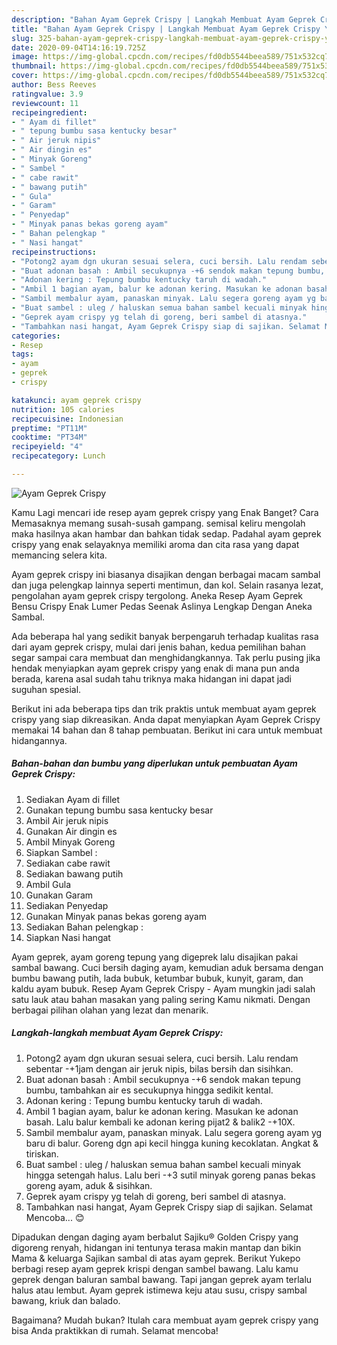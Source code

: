 ```yaml
---
description: "Bahan Ayam Geprek Crispy | Langkah Membuat Ayam Geprek Crispy Yang Lezat Sekali"
title: "Bahan Ayam Geprek Crispy | Langkah Membuat Ayam Geprek Crispy Yang Lezat Sekali"
slug: 325-bahan-ayam-geprek-crispy-langkah-membuat-ayam-geprek-crispy-yang-lezat-sekali
date: 2020-09-04T14:16:19.725Z
image: https://img-global.cpcdn.com/recipes/fd0db5544beea589/751x532cq70/ayam-geprek-crispy-foto-resep-utama.jpg
thumbnail: https://img-global.cpcdn.com/recipes/fd0db5544beea589/751x532cq70/ayam-geprek-crispy-foto-resep-utama.jpg
cover: https://img-global.cpcdn.com/recipes/fd0db5544beea589/751x532cq70/ayam-geprek-crispy-foto-resep-utama.jpg
author: Bess Reeves
ratingvalue: 3.9
reviewcount: 11
recipeingredient:
- " Ayam di fillet"
- " tepung bumbu sasa kentucky besar"
- " Air jeruk nipis"
- " Air dingin es"
- " Minyak Goreng"
- " Sambel "
- " cabe rawit"
- " bawang putih"
- " Gula"
- " Garam"
- " Penyedap"
- " Minyak panas bekas goreng ayam"
- " Bahan pelengkap "
- " Nasi hangat"
recipeinstructions:
- "Potong2 ayam dgn ukuran sesuai selera, cuci bersih. Lalu rendam sebentar -+1jam dengan air jeruk nipis, bilas bersih dan sisihkan."
- "Buat adonan basah : Ambil secukupnya -+6 sendok makan tepung bumbu, tambahkan air es secukupnya hingga sedikit kental."
- "Adonan kering : Tepung bumbu kentucky taruh di wadah."
- "Ambil 1 bagian ayam, balur ke adonan kering. Masukan ke adonan basah. Lalu balur kembali ke adonan kering pijat2 &amp; balik2 -+10X."
- "Sambil membalur ayam, panaskan minyak. Lalu segera goreng ayam yg baru di balur. Goreng dgn api kecil hingga kuning kecoklatan. Angkat &amp; tiriskan."
- "Buat sambel : uleg / haluskan semua bahan sambel kecuali minyak hingga setengah halus. Lalu beri -+3 sutil minyak goreng panas bekas goreng ayam, aduk &amp; sisihkan."
- "Geprek ayam crispy yg telah di goreng, beri sambel di atasnya."
- "Tambahkan nasi hangat, Ayam Geprek Crispy siap di sajikan. Selamat Mencoba... 😊"
categories:
- Resep
tags:
- ayam
- geprek
- crispy

katakunci: ayam geprek crispy 
nutrition: 105 calories
recipecuisine: Indonesian
preptime: "PT11M"
cooktime: "PT34M"
recipeyield: "4"
recipecategory: Lunch

---
```



![Ayam Geprek Crispy](https://img-global.cpcdn.com/recipes/fd0db5544beea589/751x532cq70/ayam-geprek-crispy-foto-resep-utama.jpg)

Kamu Lagi mencari ide resep ayam geprek crispy yang Enak Banget? Cara Memasaknya memang susah-susah gampang. semisal keliru mengolah maka hasilnya akan hambar dan bahkan tidak sedap. Padahal ayam geprek crispy yang enak selayaknya memiliki aroma dan cita rasa yang dapat memancing selera kita.

Ayam geprek crispy ini biasanya disajikan dengan berbagai macam sambal dan juga pelengkap lainnya seperti mentimun, dan kol. Selain rasanya lezat, pengolahan ayam geprek crispy tergolong. Aneka Resep Ayam Geprek Bensu Crispy Enak Lumer Pedas Seenak Aslinya Lengkap Dengan Aneka Sambal.

Ada beberapa hal yang sedikit banyak berpengaruh terhadap kualitas rasa dari ayam geprek crispy, mulai dari jenis bahan, kedua pemilihan bahan segar sampai cara membuat dan menghidangkannya. Tak perlu pusing jika hendak menyiapkan ayam geprek crispy yang enak di mana pun anda berada, karena asal sudah tahu triknya maka hidangan ini dapat jadi suguhan spesial.


Berikut ini ada beberapa tips dan trik praktis untuk membuat ayam geprek crispy yang siap dikreasikan. Anda dapat menyiapkan Ayam Geprek Crispy memakai 14 bahan dan 8 tahap pembuatan. Berikut ini cara untuk membuat hidangannya.

<!--inarticleads1-->

##### Bahan-bahan dan bumbu yang diperlukan untuk pembuatan Ayam Geprek Crispy:

1. Sediakan  Ayam di fillet
1. Gunakan  tepung bumbu sasa kentucky besar
1. Ambil  Air jeruk nipis
1. Gunakan  Air dingin es
1. Ambil  Minyak Goreng
1. Siapkan  Sambel :
1. Sediakan  cabe rawit
1. Sediakan  bawang putih
1. Ambil  Gula
1. Gunakan  Garam
1. Sediakan  Penyedap
1. Gunakan  Minyak panas bekas goreng ayam
1. Sediakan  Bahan pelengkap :
1. Siapkan  Nasi hangat


Ayam geprek, ayam goreng tepung yang digeprek lalu disajikan pakai sambal bawang. Cuci bersih daging ayam, kemudian aduk bersama dengan bumbu bawang putih, lada bubuk, ketumbar bubuk, kunyit, garam, dan kaldu ayam bubuk. Resep Ayam Geprek Crispy - Ayam mungkin jadi salah satu lauk atau bahan masakan yang paling sering Kamu nikmati. Dengan berbagai pilihan olahan yang lezat dan menarik. 

<!--inarticleads2-->

##### Langkah-langkah membuat Ayam Geprek Crispy:

1. Potong2 ayam dgn ukuran sesuai selera, cuci bersih. Lalu rendam sebentar -+1jam dengan air jeruk nipis, bilas bersih dan sisihkan.
1. Buat adonan basah : Ambil secukupnya -+6 sendok makan tepung bumbu, tambahkan air es secukupnya hingga sedikit kental.
1. Adonan kering : Tepung bumbu kentucky taruh di wadah.
1. Ambil 1 bagian ayam, balur ke adonan kering. Masukan ke adonan basah. Lalu balur kembali ke adonan kering pijat2 &amp; balik2 -+10X.
1. Sambil membalur ayam, panaskan minyak. Lalu segera goreng ayam yg baru di balur. Goreng dgn api kecil hingga kuning kecoklatan. Angkat &amp; tiriskan.
1. Buat sambel : uleg / haluskan semua bahan sambel kecuali minyak hingga setengah halus. Lalu beri -+3 sutil minyak goreng panas bekas goreng ayam, aduk &amp; sisihkan.
1. Geprek ayam crispy yg telah di goreng, beri sambel di atasnya.
1. Tambahkan nasi hangat, Ayam Geprek Crispy siap di sajikan. Selamat Mencoba... 😊


Dipadukan dengan daging ayam berbalut Sajiku® Golden Crispy yang digoreng renyah, hidangan ini tentunya terasa makin mantap dan bikin Mama &amp; keluarga Sajikan sambal di atas ayam geprek. Berikut Yukepo berbagi resep ayam geprek krispi dengan sambel bawang. Lalu kamu geprek dengan baluran sambal bawang. Tapi jangan geprek ayam terlalu halus atau lembut. Ayam geprek istimewa keju atau susu, crispy sambal bawang, kriuk dan balado. 

Bagaimana? Mudah bukan? Itulah cara membuat ayam geprek crispy yang bisa Anda praktikkan di rumah. Selamat mencoba!
